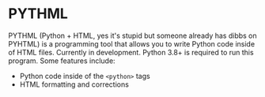 # PYTHML

PYTHML (Python + HTML, yes it's stupid but someone already has dibbs on PYHTML) is a programming tool that allows you to write Python code inside of HTML files. Currently in development. Python 3.8+ is required to run this program. Some features include:

- Python code inside of the `<python>` tags
- HTML formatting and corrections
